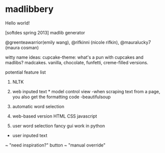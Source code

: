 madlibbery
==========

Hello world!

[softdes spring 2013] madlib generator 

@greenteawarrior(emily wang), 
@rifkinni (nicole rifkin), 
@mauralucky7 (maura cosman)

witty name ideas:
	cupcake-theme:
		what's a pun with cupcakes and madlibs?
			madcakes.
		vanilla, chocolate, funfetti, creme-filled versions.

potential feature list

1. NLTK

2. web inputed text *
	model control view
		-when scraping text from a page, you also get the formatting code
		-beautifulsoup

3. automatic word selection
4. web-based version
	HTML
	CSS
	javascript

5. user word selection
	fancy gui work in python 

- user inputed text 

~ "need inspiration?" button
~ "manual override"
